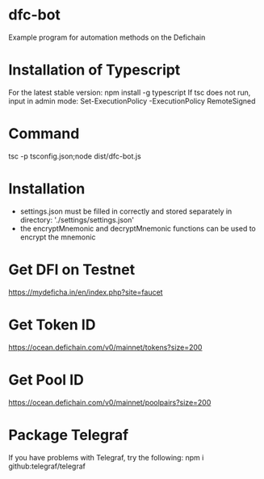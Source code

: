 # dfc-bot
Example program for automation methods on the Defichain

# Installation of Typescript
For the latest stable version: npm install -g typescript
If tsc does not run, input in admin mode: Set-ExecutionPolicy -ExecutionPolicy RemoteSigned

# Command
tsc -p tsconfig.json;node dist/dfc-bot.js

# Installation
- settings.json must be filled in correctly and stored separately in directory: './settings/settings.json'
- the encryptMnemonic and decryptMnemonic functions can be used to encrypt the mnemonic

# Get DFI on Testnet
https://mydeficha.in/en/index.php?site=faucet

# Get Token ID
https://ocean.defichain.com/v0/mainnet/tokens?size=200

# Get Pool ID
https://ocean.defichain.com/v0/mainnet/poolpairs?size=200

# Package Telegraf
If you have problems with Telegraf, try the following: npm i github:telegraf/telegraf
